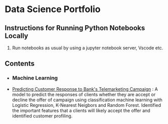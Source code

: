 # Data Science Portfolio

## Instructions for Running Python Notebooks Locally
1. Run notebooks as usual by using a jupyter notebook server, Vscode etc.

## Contents

- ### Machine Learning
- [Predicting Customer Response to Bank's Telemarketing Campaign](https://github.com/GilangSatriya/data-science-portfolio/blob/main/Predicting%20Customer%20Response%20to%20Bank's%20Telemarketing%20Campaign/Predicting%20Customer%20Response%20to%20Bank's%20Telemarketing%20Campaign.ipynb) : A model to predict the responses of clients whether they are accept or decline the offer of campaign using classification machine learning with Logistic Regression, K-Nearest Neigbors and Random Forest. Identified the important features that a clients will likely accept the offer and identified customer profiling.  
